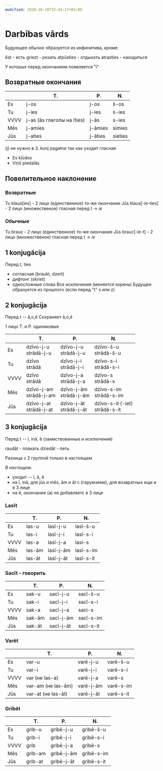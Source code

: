 ```yaml
---
modified: 2020-10-19T15:43:17+03:00
---
```


# Darbibas vārds

Будующее обычно образуется из инфинитива, кроме:

ēst - есть
griezt - резать
atpūsties - отдыхать
atrasties - находиться

У которых перед окончанием появляется "ī"

## Возвратные окончания

| | T. | P. | N.|
|---|---|---|---|
|Es|j-os|j-os|š-os|
Tu|j-ies|j-ies|s-ies
VVVV|j-as (ās глаголы на īties)|j-ās|s-ies
Mēs|j-amies|j-āmies|simies
Jūs|j-aties|j-āties|sieties

(j) не нужно в 3. konj pagatne так как уходит гласная

* Es kļūdos
* Viņš piedalās

## Повелительное наклонение

### Возвратные

Tu klaus[ies] - 2 лицо (единственное) то-же окончание
Jūs klaus[-ie-ties] -  2 лицо (множественое) гласная перед t -> *ie*

### Обычные

Tu brauc - 2 лицо (единственное) то-же окончание
Jūs brauc[-ie-t] -  2 лицо (множественое) гласная перед t -> *ie*

## 1 konjugācija

Перед t, ties
* согласная (braukt, dzert)
* дифтонг (skriet)
* односложные слова
Все исключения (меняется корень)
Будущее образуется из прошлого (если перед "t" s или z)

## 2 konjugācija
Перед t -- ā,o,ē
Сохраняет ā,o,ē

1 лицо T. и P. одинаковые

| | T. | P. | N.|
|--| -- | -- | -- |
|Es|dzīvo-j-u<br>strādā-j-u|dzīvo-j-u<br>strādā-j-u|dzīvo-š-u<br>strādā-š-u|
|Tu|dzīvo<br>strādā|dzīvo-j-i<br>strādā-j-i|dzīvo-s-i<br>strādā-s-i|
|VVVV|dzīvo<br>strādā|dzīvo-j-a<br>strādā-j-a|dzīvo-s<br>strādā-s|
|Mēs|dzīvo-j-am<br>strādā-j-am|dzīvo-j-ām<br>strādā-j-ām|dzīvo-s-im<br>strādā-s-im|
|Jūs|dzīvo-j-at<br>strādā-j-at|dzīvo-j-āt<br>strādā-j-āt|dzīvo-s-it (-iet)<br>strādā-s-it|

## 3 konjugācija
Перед t -- ī, inā, ē (заимствованные и исключения)

raudāt - плакать
dziedāt - петь

Разница с 2 группой только в настоящем

*В настощем*:

* уходит -- ī, ā, ē
* на ī, inā, для jūs и mēs, ām и āt с (гарумземе), для возвратных еще и в 3 лице
* на ē, окончание (a) не добавляетс в 3 лице

### Lasīt

| | T. | P. | N.|
|--| -- | -- | -- |
Es|las-u|lasī-j-u|lasī-š-u|
Tu|las-i|lasī-j-i|lasī-s-i|
VVVV|las-a|lasī-j-a|lasi-s|
Mēs|las-ām|lasī-j-ām|lasī-s-im|
Jūs|las-āt|lasī-j-āt|lasī-s-it|

### Sacīt - говорить

| | T. | P. | N.|
|--| -- | -- | -- |
Es|sak-u|sacī-j-u|sacī-š-u|
Tu|sak-i|sacī-j-i|sacī-s-i|
VVVV|sak-a|sacī-j-a|saci-s|
Mēs|sak-ām|sacī-j-ām|sacī-s-im|
Jūs|sak-āt|sacī-j-āt|sacī-s-it|

### Varēt

| | T. | P. | N.|
|--| -- | -- | -- |
Es|var-u|varē-j-u|varē-š-u|
Tu|var-i|varē-j-i|varē-s-i|
VVVV|var (не las-a)|varē-j-a|varē-s|
Mēs|var-am (не las-ām)|varē-j-ām|varē-s-im|
Jūs|var-at (не las-āt)|varē-j-āt|varē-s-it|

### Gribēt

| | T. | P. | N.|
|--| -- | -- | -- |
Es|grib-u|gribē-j-u|gribē-š-u|
Tu|grib-i|gribē-j-i|gribē-s-i|
VVVV|grib|gribē-j-a|gribē-s|
Mēs|grib-am|gribē-j-ām|gribē-s-im|
Jūs|grib-at|gribē-j-āt|gribē-s-it|
